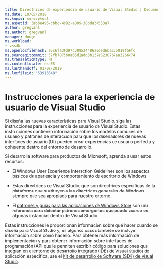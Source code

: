 ```yaml
---
title: Directrices de experiencia de usuario de Visual Studio | Documentos de Microsoft
ms.date: 10/05/2018
ms.topic: conceptual
ms.assetid: 3abbe495-cbbc-4982-a809-38bda34553a7
author: gregvanl
ms.author: gregvanl
manager: douge
ms.workload:
- vssdk
ms.openlocfilehash: e5c6fa30d97c309534486a0ded6bac5b019f56fc
ms.sourcegitcommit: 37fb7075b0a65d2add3b137a5230767aa3266c74
ms.translationtype: MT
ms.contentlocale: es-ES
ms.lasthandoff: 01/02/2019
ms.locfileid: "53913548"
---
```

# <a name="visual-studio-user-experience-guidelines"></a>Instrucciones para la experiencia de usuario de Visual Studio
Si diseña las nuevas características para Visual Studio, siga las instrucciones para la experiencia de usuario de Visual Studio. Estas instrucciones contienen información sobre los modelos comunes de usuario y patrones de interacción para que los diseñadores de nuevas interfaces de usuario (UI) pueden crear experiencias de usuario perfecta y coherente dentro del entorno de desarrollo.  
  
Si desarrolla software para productos de Microsoft, aprenda a usar estos recursos:
  
-   El [Windows User Experience Interaction Guidelines](https://developer.microsoft.com/windows/desktop) son los aspectos básicos de apariencia y comportamiento de escritorio de Windows.  
  
-   Estas directrices de Visual Studio, que son directrices específicas de la plataforma que sustituyen a las directrices generales de Windows siempre que sea apropiado para nuestro entorno.  
  
-   El [patrones y guías para las aplicaciones de Windows Store](https://dev.windows.com/en-us/design/interaction-ux) son una referencia para detectar patrones emergentes que puede usarse en algunas instancias dentro de Visual Studio.  
  
Estas instrucciones le proporcionan información sobre qué hacer cuando se diseña para Visual Studio y, en algunos casos también se incluye información sobre cómo hacerlo. Para obtener más información de implementación y para obtener información sobre interfaces de programación (API que le permiten escribir código para soluciones que integran en el entorno de desarrollo integrado (IDE) de Visual Studio) de aplicación específica, use el [Kit de desarrollo de Software (SDK) de visual Studio](../visual-studio-sdk.md).